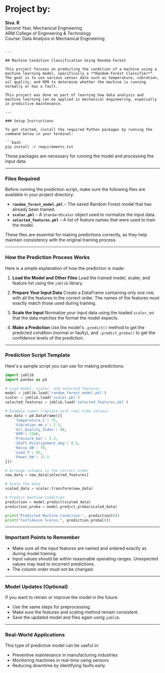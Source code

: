 
# Project by:  
**Siva. R**  
Second Year, Mechanical Engineering  
ARM College of Engineering & Technology  
Course: Data Analysis in Mechanical Engineering  
```

---

## Machine Condition Classification Using Random Forest

This project focuses on predicting the condition of a machine using a machine learning model, specifically a **Random Forest Classifier**. The goal is to use various sensor data such as temperature, vibration, oil quality, and RPM to determine whether the machine is running normally or has a fault.

This project was done as part of learning how data analysis and machine learning can be applied in mechanical engineering, especially in predictive maintenance.

---

### Setup Instructions

To get started, install the required Python packages by running the command below in your terminal:

```bash
pip install -r requirements.txt
```

These packages are necessary for running the model and processing the input data.

---

### Files Required

Before running the prediction script, make sure the following files are available in your project directory:

* **`random_forest_model.pkl`** – The saved Random Forest model that has already been trained.
* **`scaler.pkl`** – A `StandardScaler` object used to normalize the input data.
* **`selected_features.pkl`** – A list of feature names that were used to train the model.

These files are essential for making predictions correctly, as they help maintain consistency with the original training process.

---

### How the Prediction Process Works

Here is a simple explanation of how the prediction is made:

1. **Load the Model and Other Files**
   Load the trained model, scaler, and feature list using the `joblib` library.

2. **Prepare Your Input Data**
   Create a DataFrame containing only one row, with all the features in the correct order. The names of the features must exactly match those used during training.

3. **Scale the Input**
   Normalize your input data using the loaded `scaler`, so that the data matches the format the model expects.

4. **Make a Prediction**
   Use the model's `.predict()` method to get the predicted condition (normal or faulty), and `.predict_proba()` to get the confidence levels of the prediction.

---

### Prediction Script Template

Here's a sample script you can use for making predictions:

```python
import joblib
import pandas as pd

# Load model, scaler, and selected features
model = joblib.load('random_forest_model.pkl')
scaler = joblib.load('scaler.pkl')
selected_features = joblib.load('selected_features.pkl')

# Example input (replace with real-time values)
new_data = pd.DataFrame([{
    'Temperature_C': 75,
    'Vibration_mm_s': 2.5,
    'Oil_Quality_Index': 88,
    'RPM': 1500,
    'Pressure_bar': 5.2,
    'Shaft_Misalignment_deg': 0.3,
    'Noise_dB': 70,
    'Load_%': 85,
    'Power_kW': 12.5
}])

# Arrange columns in the correct order
new_data = new_data[selected_features]

# Scale the data
scaled_data = scaler.transform(new_data)

# Predict machine condition
prediction = model.predict(scaled_data)
prediction_proba = model.predict_proba(scaled_data)

print("Predicted Machine Condition:", prediction[0])
print("Confidence Scores:", prediction_proba[0])
```

---

### Important Points to Remember

* Make sure all the input features are named and ordered exactly as during model training.
* Input values should be within reasonable operating ranges. Unexpected values may lead to incorrect predictions.
* The column order must not be changed.

---

### Model Updates (Optional)

If you want to retrain or improve the model in the future:

* Use the same steps for preprocessing.
* Make sure the features and scaling method remain consistent.
* Save the updated model and files again using `joblib`.

---

### Real-World Applications

This type of predictive model can be useful in:

* Preventive maintenance in manufacturing industries
* Monitoring machines in real-time using sensors
* Reducing downtime by identifying faults early
